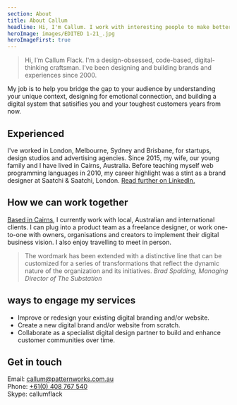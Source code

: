 ```yaml
---
section: About
title: About Callum
headline: Hi, I'm Callum. I work with interesting people to make better interfaces.
heroImage: images/EDITED 1-21_.jpg
heroImageFirst: true
---
```


> Hi, I’m Callum Flack. I'm a design-obsessed, code-based, digital-thinking craftsman. I’ve been
> designing and building brands and experiences since 2000.

My job is to help you bridge the gap to your audience by understanding your unique context, designing for emotional connection, and building a digital system that satisifies you and your toughest customers years from now.

## Experienced

I've worked in London, Melbourne, Sydney and Brisbane, for startups, design studios and
advertising agencies. Since 2015, my wife, our young family and I have lived in Cairns,
Australia. Before teaching myself web programming languages in 2010, my career highlight
was a stint as a brand designer at Saatchi & Saatchi, London.
[Read further on LinkedIn.](https://www.linkedin.com/in/callumflack)

## How we can work together

[Based in Cairns](https://www.instagram.com/p/BXbsNdrAt-v), I currently work with local, Australian and international clients. I can
plug into a product team as a freelance designer, or work one-to-one with owners,
organisations and creators to implement their digital business vision. I also enjoy
travelling to meet in person.

> The wordmark has been extended with a distinctive line that can be customized for a
> series of transformations that reflect the dynamic nature of the organization and its
> initiatives. _Brad Spalding, Managing Director of The Substation_

## ways to engage my services

* Improve or redesign your existing digital branding and/or website.
* Create a new digital brand and/or website from scratch.
* Collaborate as a specialist digital design partner to build and enhance customer
  communities over time.

## Get in touch

Email: [callum@patternworks.com.au](mailto:callum@patternworks.com.au)<br> Phone:
[+61(0) 408 767 540](tel:610-408-767-540)<br> Skype: callumflack
